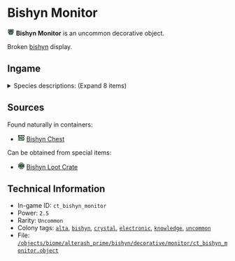 # Bishyn Monitor

<img src="https://raw.githubusercontent.com/Ceterai/Enternia/main/objects/biome/alterash_prime/bishyn/decorative/monitor/icon.png" alt="Bishyn Monitor icon" loading="lazy" height=16px width="auto" /> **Bishyn Monitor** is an uncommon decorative object.

Broken [bishyn](https://ceterai.github.io/MyEnternia/Wiki/Tags/Bishyn) display.

## Ingame

<details><summary>Species descriptions: (Expand 8 items)</summary>

- Alta: In order to get a proper image, this monitor needs to be properly configured first. It's not.
- Apex: This screen is broken.
- Avian: A green indescribable creature is running on this screen!
- Floran: Floran sssmash boring machine.
- Glitch: Disappointed. It's broken.
- Human: Is this thing actually works?
- Hylotl: This thing would be helpful, if it worked. But it doesn't.
- Novakid: Looks like this pal is broken.

</details>

## Sources

Found naturally in containers:

- <img src="https://raw.githubusercontent.com/Ceterai/Enternia/main/objects/biome/alterash_prime/bishyn/decorative/chest/icon.png" alt="Bishyn Chest icon" loading="lazy" height=16px width="auto" /> [Bishyn Chest](https://ceterai.github.io/MyEnternia/Wiki/BishynChest)

Can be obtained from special items:

- <img src="https://raw.githubusercontent.com/Ceterai/Enternia/main/items/active/alta/loot/biome/ct_bishyn_loot.png" alt="Bishyn Loot Crate icon" loading="lazy" height=16px width="auto" /> [Bishyn Loot Crate](https://ceterai.github.io/MyEnternia/Wiki/BishynLootCrate)

## Technical Information

- In-game ID: `ct_bishyn_monitor`
- Power: `2.5`
- Rarity: `Uncommon`
- Colony tags: [`alta`](https://ceterai.github.io/MyEnternia/Wiki/Tags/Alta), [`bishyn`](https://ceterai.github.io/MyEnternia/Wiki/Tags/Bishyn), [`crystal`](https://ceterai.github.io/MyEnternia/Wiki/Tags/Crystal), [`electronic`](https://ceterai.github.io/MyEnternia/Wiki/Tags/Electronic), [`knowledge`](https://ceterai.github.io/MyEnternia/Wiki/Tags/Knowledge), [`uncommon`](https://ceterai.github.io/MyEnternia/Wiki/Tags/Uncommon)
- File: [`/objects/biome/alterash_prime/bishyn/decorative/monitor/ct_bishyn_monitor.object`](https://github.com/Ceterai/Enternia/blob/main/objects/biome/alterash_prime/bishyn/decorative/monitor/ct_bishyn_monitor.object)
